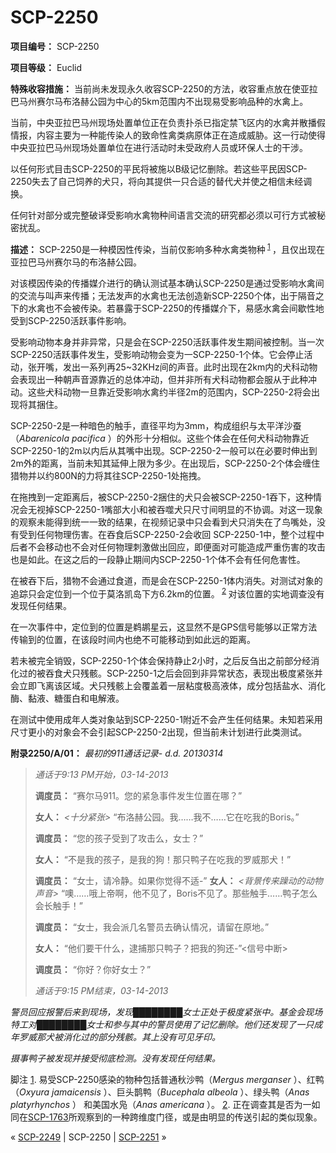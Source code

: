 # SCP-2250
                        


**项目编号：** SCP-2250

**项目等级：** Euclid

**特殊收容措施：** 当前尚未发现永久收容SCP-2250的方法，收容重点放在使亚拉巴马州赛尔马布洛赫公园为中心的5km范围内不出现易受影响品种的水禽上。

当前，中央亚拉巴马州现场处置单位正在负责扑杀已指定禁飞区内的水禽并散播假情报，内容主要为一种能传染人的致命性禽类病原体正在造成威胁。这一行动使得中央亚拉巴马州现场处置单位在进行活动时未受政府人员或环保人士的干涉。

以任何形式目击SCP-2250的平民将被施以B级记忆删除。若这些平民因SCP-2250失去了自己饲养的犬只，将向其提供一只合适的替代犬并使之相信未经调换。

任何针对部分或完整破译受影响水禽物种间语言交流的研究都必须以可行方式被秘密扰乱。

**描述：** SCP-2250是一种模因性传染，当前仅影响多种水禽类物种<sup class='footnoteref'>
 <a shape='rect' class='footnoteref' id='footnoteref-1' href='javascript:;' onclick='WIKIDOT.page.utils.scrollToReference(&apos;footnote-1&apos;)'>1</a>
</sup>，且仅出现在亚拉巴马州赛尔马的布洛赫公园。

对该模因传染的传播媒介进行的确认测试基本确认SCP-2250是通过受影响水禽间的交流与叫声来传播；无法发声的水禽也无法创造新SCP-2250个体，出于隔音之下的水禽也不会被传染。若暴露于SCP-2250的传播媒介下，易感水禽会间歇性地受到SCP-2250活跃事件影响。

受影响动物本身并非异常，只是会在SCP-2250活跃事件发生期间被控制。当一次SCP-2250活跃事件发生，受影响动物会变为一SCP-2250-1个体。它会停止活动，张开嘴，发出一系列再25~32KHz间的声音。此时出现在2km内的犬科动物会表现出一种朝声音源靠近的总体冲动，但并非所有犬科动物都会服从于此种冲动。这些犬科动物一旦靠近受影响水禽约半径2m的范围内，SCP-2250-2将会出现将其捆住。

SCP-2250-2是一种暗色的触手，直径平均为3mm，构成组织与太平洋沙蚕（*Abarenicola pacifica* ）的外形十分相似。这些个体会在任何犬科动物靠近SCP-2250-1的2m以内后从其嘴中出现。SCP-2250-2一般可以在必要时伸出到2m外的距离，当前未知其延伸上限为多少。在出现后，SCP-2250-2个体会缠住猎物并以约800N的力将其往SCP-2250-1处拖拽。

在拖拽到一定距离后，被SCP-2250-2捆住的犬只会被SCP-2250-1吞下，这种情况会无视掉SCP-2250-1嘴部大小和被吞噬犬只尺寸间明显的不协调。对这一现象的观察未能得到统一一致的结果，在视频记录中只会看到犬只消失在了鸟嘴处，没有受到任何物理伤害。在吞食后SCP-2250-2会收回 SCP-2250-1中，整个过程中后者不会移动也不会对任何物理刺激做出回应，即便面对可能造成严重伤害的攻击也是如此。在这之后的一段静止期间内SCP-2250-1个体不会有任何危害性。

在被吞下后，猎物不会通过食道，而是会在SCP-2250-1体内消失。对测试对象的追踪只会定位到一个位于莫洛凯岛下方6.2km的位置。<sup class='footnoteref'>
 <a shape='rect' class='footnoteref' id='footnoteref-2' href='javascript:;' onclick='WIKIDOT.page.utils.scrollToReference(&apos;footnote-2&apos;)'>2</a>
</sup>对该位置的实地调查没有发现任何结果。

在一次事件中，定位到的位置是鹈鹕星云，这显然不是GPS信号能够以正常方法传输到的位置，在该段时间内也绝不可能移动到如此远的距离。

若未被完全销毁，SCP-2250-1个体会保持静止2小时，之后反刍出之前部分经消化过的被吞食犬只残骸。SCP-2250-1之后会回到非异常状态，表现出极度紧张并会立即飞离该区域。犬只残骸上会覆盖着一层粘度极高液体，成分包括盐水、消化酶、黏液、糖蛋白和电解液。

在测试中使用成年人类对象站到SCP-2250-1附近不会产生任何结果。未知若采用尺寸更小的对象会不会引起SCP-2250-2出现，但当前未计划进行此类测试。

**附录2250/A/01：** *最初的911通话记录- d.d. 20130314* 


> *通话于9:13 PM开始，03-14-2013* 
> 
> **调度员：** “赛尔马911。您的紧急事件发生位置在哪？”
> 
> **女人：** *<十分紧张>* “布洛赫公园。我……我不……它在吃我的Boris。”
> 
> **调度员：** “您的孩子受到了攻击么，女士？”
> 
> **女人：** “不是我的孩子，是我的狗！那只鸭子在吃我的罗威那犬！”
> 
> **调度员：** “女士，请冷静。如果你觉得不适-”
**女人：** *<背景传来躁动的动物声音>* “噢……哦上帝啊，他不见了，Boris不见了。那些触手……鸭子怎么会长触手！”
> 
> **调度员：** “女士，我会派几名警员去确认情况，请留在原地。”
> 
> **女人：** “他们要干什么，逮捕那只鸭子？把我的狗还-”<信号中断>
> 
> **调度员：** “你好？你好女士？”
> 
> *通话于9:15 PM结束，03-14-2013* 
> 

*警员回应报警后来到现场，发现████████女士正处于极度紧张中。基金会现场特工对████████女士和参与其中的警员使用了记忆删除。他们还发现了一只成年罗威那犬被消化过的部分残骸。其上没有可见牙印。* 

*摄事鸭子被发现并接受彻底检测。没有发现任何结果。* 


脚注
<a shape='rect' href='javascript:;' onclick='WIKIDOT.page.utils.scrollToReference(&apos;footnoteref-1&apos;)'>1</a>. 易受SCP-2250感染的物种包括普通秋沙鸭（*Mergus merganser* ）、红鸭（*Oxyura jamaicensis* ）、巨头鹊鸭（*Bucephala albeola* ）、绿头鸭（*Anas platyrhynchos* ） 和美国水凫（*Anas americana* ）。
<a shape='rect' href='javascript:;' onclick='WIKIDOT.page.utils.scrollToReference(&apos;footnoteref-2&apos;)'>2</a>. 正在调查其是否为一如同在[SCP-1763](/scp-1763)所观察到的一种跨维度门径，或是由明显的传送引起的类似现象。



« <a shape='rect' class='newpage' href='/scp-2249'>SCP-2249</a> | SCP-2250 | [SCP-2251](/scp-2251) »





                    